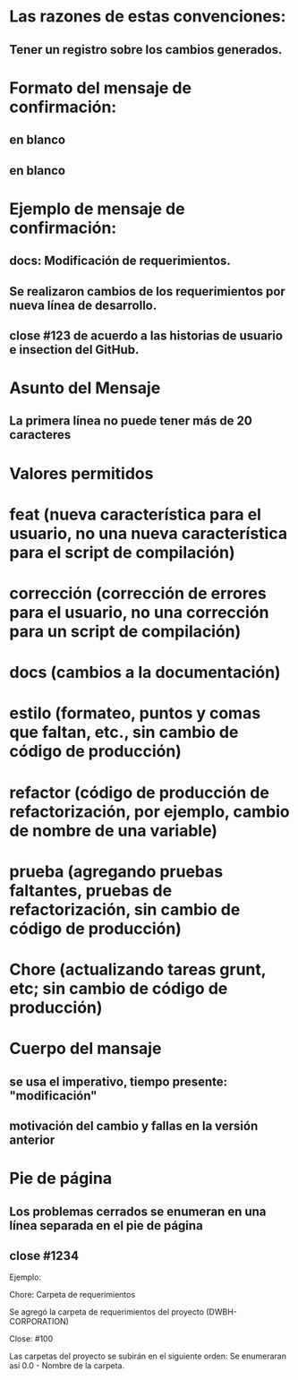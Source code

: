 ﻿# Las razones de estas convenciones:
## Tener un registro sobre los cambios generados.

# Formato del mensaje de confirmación:

## <type> <subject>
## en blanco
## <body>
## en blanco
## <footer>

# Ejemplo de mensaje de confirmación:
## docs: Modificación de requerimientos.

## Se realizaron cambios de los requerimientos por nueva línea de desarrollo.

## close #123 de acuerdo a las historias de usuario  e insection del GitHub.

# Asunto del Mensaje

## La primera línea no puede tener más de 20 caracteres
# <type>Valores permitidos 

# feat (nueva característica para el usuario, no una nueva característica para el script de compilación)

# corrección (corrección de errores para el usuario, no una corrección para un script de compilación)

# docs (cambios a la documentación)

# estilo (formateo, puntos y comas que faltan, etc., sin cambio de código de producción)

# refactor (código de producción de refactorización, por ejemplo, cambio de nombre de una variable)

# prueba (agregando pruebas faltantes, pruebas de refactorización, sin cambio de código de producción)

# Chore (actualizando tareas grunt, etc; sin cambio de código de producción)

# Cuerpo del mansaje

## se usa el imperativo, tiempo presente: "modificación"
## motivación del cambio y fallas en la versión anterior

# Pie de página
## Los problemas cerrados se enumeran en una línea separada en el pie de página
## close #1234

Ejemplo:

Chore: Carpeta de requerimientos 

Se agregó la carpeta de requerimientos del proyecto (DWBH-CORPORATION)

Close: #100

Las carpetas del proyecto se subirán en el siguiente orden:
Se enumeraran así  0.0 - Nombre de la carpeta.
